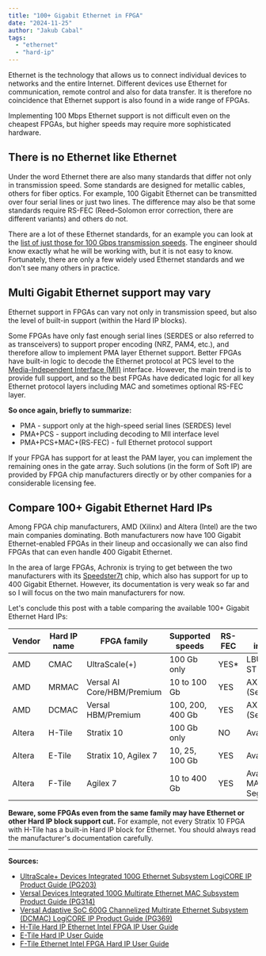 ```yaml
---
title: "100+ Gigabit Ethernet in FPGA"
date: "2024-11-25"
author: "Jakub Cabal"
tags: 
  - "ethernet"
  - "hard-ip"
---
```


Ethernet is the technology that allows us to connect individual devices to networks and the entire Internet. 
Different devices use Ethernet for communication, remote control and also for data transfer.
It is therefore no coincidence that Ethernet support is also found in a wide range of FPGAs.

Implementing 100 Mbps Ethernet support is not difficult even on the cheapest FPGAs,
but higher speeds may require more sophisticated hardware.

## There is no Ethernet like Ethernet

Under the word Ethernet there are also many standards that differ not only in transmission speed.
Some standards are designed for metallic cables, others for fiber optics.
For example, 100 Gigabit Ethernet can be transmitted over four serial lines or just two lines.
The difference may also be that some standards require RS-FEC (Reed–Solomon error correction, there are different variants) and others do not.

There are a lot of these Ethernet standards,
for an example you can look at the [list of just those for 100 Gbps transmission speeds](https://en.wikipedia.org/wiki/100_Gigabit_Ethernet#100G_interface_types).
The engineer should know exactly what he will be working with, but it is not easy to know.
Fortunately, there are only a few widely used Ethernet standards and we don't see many others in practice.

## Multi Gigabit Ethernet support may vary

Ethernet support in FPGAs can vary not only in transmission speed,
but also the level of built-in support (within the Hard IP blocks).

Some FPGAs have only fast enough serial lines (SERDES or also referred to as transceivers) to support proper encoding (NRZ, PAM4, etc.),
and therefore allow to implement PMA layer Ethernet support.
Better FPGAs have built-in logic to decode the Ethernet protocol at PCS level to the [Media-Independent Interface (MII)](https://en.wikipedia.org/wiki/Media-independent_interface) interface.
However, the main trend is to provide full support, and so the best FPGAs have dedicated logic for all key Ethernet protocol layers including MAC and sometimes optional RS-FEC layer.

**So once again, briefly to summarize:**

- PMA - support only at the high-speed serial lines (SERDES) level
- PMA+PCS - support including decoding to MII interface level
- PMA+PCS+MAC+(RS-FEC) - full Ethernet protocol support

If your FPGA has support for at least the PAM layer, you can implement the remaining ones in the gate array.
Such solutions (in the form of Soft IP) are provided by FPGA chip manufacturers directly or by other companies for a considerable licensing fee.

## Compare 100+ Gigabit Ethernet Hard IPs

Among FPGA chip manufacturers, AMD (Xilinx) and Altera (Intel) are the two main companies dominating.
Both manufacturers now have 100 Gigabit Ethernet-enabled FPGAs in their lineup and
occasionally we can also find FPGAs that can even handle 400 Gigabit Ethernet.

In the area of large FPGAs, Achronix is trying to get between the two manufacturers with its [Speedster7t](https://www.achronix.com/product/speedster7t-fpgas) chip,
which also has support for up to 400 Gigabit Ethernet.
However, its documentation is very weak so far and so I will focus on the two main manufacturers for now.

Let's conclude this post with a table comparing the available 100+ Gigabit Ethernet Hard IPs:

| Vendor | Hard IP name |  FPGA family    | Supported speeds | RS-FEC | User interface |
| ------ | ------- | -------------------- | ------------ |------- | ------------- |
| AMD    | CMAC    | UltraScale(+)        | 100 Gb only  | YES*   | LBUS, AXI4-ST |
| AMD    | MRMAC   | Versal AI Core/HBM/Premium | 10 to 100 Gb | YES    | AXI4-ST (Segmented) |
| AMD    | DCMAC   | Versal HBM/Premium   | 100, 200, 400 Gb | YES    | AXI4-ST (Segmented) |
| Altera | H-Tile  | Stratix 10           | 100 Gb only  | NO    | Avalon-ST     |
| Altera | E-Tile  | Stratix 10, Agilex 7 | 10, 25, 100 Gb | YES    | Avalon-ST     |
| Altera | F-Tile  | Agilex 7             | 10 to 400 Gb | YES    | Avalon-ST, MAC Segmented |

**Beware, some FPGAs even from the same family may have Ethernet or other Hard IP block support cut.**
For example, not every Stratix 10 FPGA with H-Tile has a built-in Hard IP block for Ethernet.
You should always read the manufacturer's documentation carefully.

----

**Sources:**

- [UltraScale+ Devices Integrated 100G Ethernet Subsystem LogiCORE IP Product Guide (PG203)](https://docs.amd.com/r/en-US/pg203-cmac-usplus)
- [Versal Devices Integrated 100G Multirate Ethernet MAC Subsystem Product Guide (PG314)](https://docs.amd.com/r/en-US/pg314-versal-mrmac)
- [Versal Adaptive SoC 600G Channelized Multirate Ethernet Subsystem (DCMAC) LogiCORE IP Product Guide (PG369)](https://docs.amd.com/r/en-US/pg369-dcmac)
- [H-Tile Hard IP Ethernet Intel FPGA IP User Guide](https://www.intel.com/content/www/us/en/docs/programmable/683430/24-1-19-6-0/about-the-ip-core.html)
- [E-Tile Hard IP User Guide](https://www.intel.com/content/www/us/en/docs/programmable/683468/23-2/about-e-tile-hard-ip-user-guide.html)
- [F-Tile Ethernet Intel FPGA Hard IP User Guide](https://www.intel.com/content/www/us/en/docs/programmable/683023/24-3/overview-16832.html)
